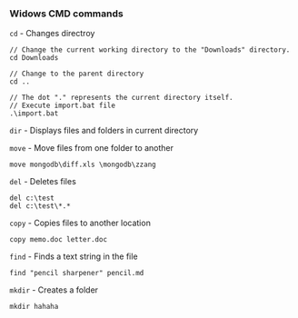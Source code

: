 ### Widows CMD commands
`cd` - Changes directroy
```
// Change the current working directory to the "Downloads" directory.
cd Downloads

// Change to the parent directory
cd ..

// The dot "." represents the current directory itself.
// Execute import.bat file
.\import.bat
```

`dir` - Displays files and folders in current directory


`move` - Move files from one folder to another
```
move mongodb\diff.xls \mongodb\zzang
```

`del` -  Deletes files
```
del c:\test
del c:\test\*.*
```
`copy` - Copies files to another location
```
copy memo.doc letter.doc
```

`find` -  Finds a text string in the file
```
find "pencil sharpener" pencil.md
```
`mkdir` - Creates a folder
```
mkdir hahaha
```



